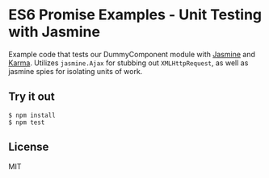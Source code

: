 # ES6 Promise Examples - Unit Testing with Jasmine

Example code that tests our DummyComponent module with [Jasmine][jasmine] and
[Karma][karma]. Utilizes `jasmine.Ajax` for stubbing out `XMLHttpRequest`, as
well as jasmine spies for isolating units of work.

## Try it out

    $ npm install
    $ npm test

## License

MIT

[jasmine]: https://github.com/jasmine/jasmine
[karma]: https://github.com/karma-runner/karma
